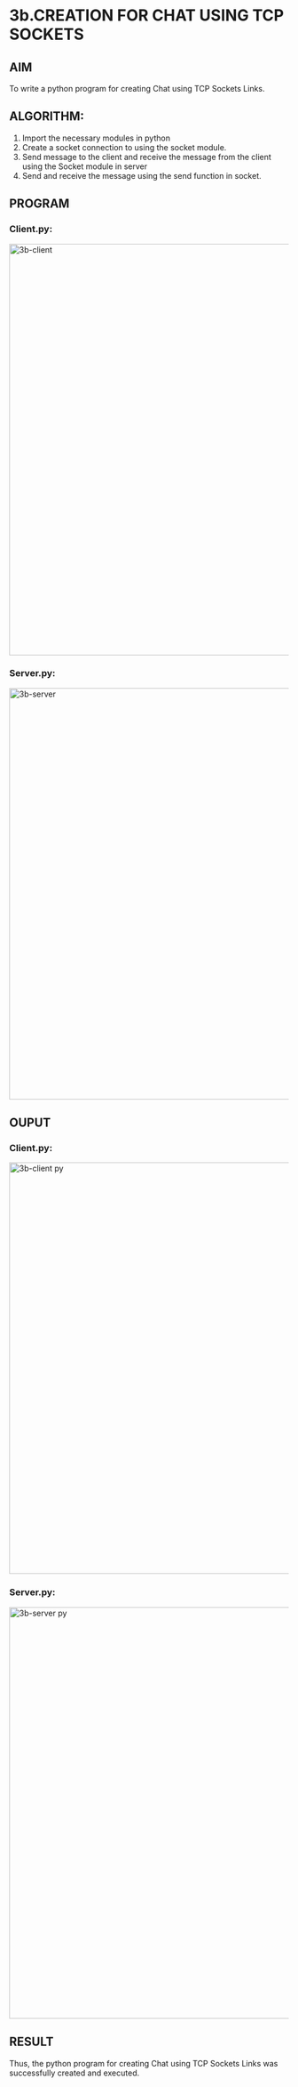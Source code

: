 # 3b.CREATION FOR CHAT USING TCP SOCKETS
## AIM
To write a python program for creating Chat using TCP Sockets Links.
## ALGORITHM:
1. Import the necessary modules in python
2. Create a socket connection to using the socket module.
3. Send message to the client and receive the message from the client using the Socket module in
 server
4. Send and receive the message using the send function in socket.
## PROGRAM
### Client.py:
<img width="740" alt="3b-client" src="https://github.com/Ganesh23013987/3b_CHAT_USING_TCP_SOCKETS/assets/147473768/c415f926-03ae-4f40-b2b3-389f0932ec4f">

### Server.py:
<img width="740" alt="3b-server" src="https://github.com/Ganesh23013987/3b_CHAT_USING_TCP_SOCKETS/assets/147473768/2ba2e807-b859-408e-bbeb-f3cb81fcaeb3">

## OUPUT
### Client.py:
<img width="740" alt="3b-client py" src="https://github.com/Ganesh23013987/3b_CHAT_USING_TCP_SOCKETS/assets/147473768/c9d595a7-57e1-4792-9a58-11262cb0bd83">

### Server.py:
<img width="740" alt="3b-server py" src="https://github.com/Ganesh23013987/3b_CHAT_USING_TCP_SOCKETS/assets/147473768/59cab92d-a1b6-441b-80a5-4168bd547aed">

## RESULT
Thus, the python program for creating Chat using TCP Sockets Links was successfully 
created and executed.
